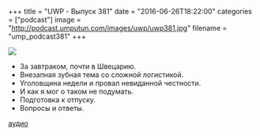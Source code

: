 +++
title = "UWP - Выпуск 381"
date = "2016-06-26T18:22:00"
categories = ["podcast"]
image = "http://podcast.umputun.com/images/uwp/uwp381.jpg"
filename = "ump_podcast381"
+++

![](https://podcast.umputun.com/images/uwp/uwp381.jpg)

- За завтраком, почти в Швецарию.
- Внезапная зубная тема со сложной логистикой.
- Уголовщина недели и провал невиданной честности.
- И как я мог о таком не подумать.
- Подготовка к отпуску.
- Вопросы и ответы.

[аудио](https://podcast.umputun.com/media/ump_podcast381.mp3)
<audio src="https://podcast.umputun.com/media/ump_podcast381.mp3" preload="none"></audio>